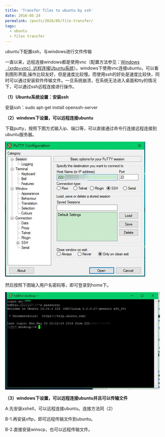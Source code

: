 ```yaml
---
title: 'Transfer files to ubuntu by ssh'
date: 2016-05-24
permalink: /posts/2016/05/file-transfer/
tags:
  - ubuntu
  - files transfer
---
```


ubuntu下配置ssh，与windows进行文件传输

<p>一直以来，远程连接windows都是使用vnc（配置方法参见：<a href="http://zxwedu.github.io/Blogs/20160407.html">Windows（xrdp+vnc）远程连接Ubuntu系统</a>）。windows下使用vnc连接ubuntu，可以看到图形界面,操作比较友好，但是速度比较慢。而使用ssh的好处是速度比较快，同时可以通过安装软件传输文件。一旦系统崩溃，在系统无法进入桌面和tty的情况下，可以通过ssh远程连接进行操作。</p>

<p><b>（1）Ubuntu系统设置：安装ssh</b></p>

<p>安装ssh：sudo apt-get install openssh-server</p>

<p><b>（2）windows下设置，可以远程连接ubuntu</b></p>

<p>下载putty，按照下图方式输入ip、端口等，可以直接通过命令行连接远程连接到ubuntu服务器。</p>
<img src='./Blogs/img/ssh-putty.jpg'/>
<p>然后按照下图输入用户名密码等，即可登录到home下。</p>
<img src='./Blogs/img/ssh-putty1.jpg'/>

<p><b>（3）windows下设置，可以远程连接ubuntu并且可以传输文件</b></p>
<p>A.先安装xshell，可以远程连接ubuntu。连接方法同（2）</p>
<p>B-1.再安装xftp，即可远程传输文件到ubuntu。</p>
<p>B-2.直接安装winscp，也可以远程传输文件。</p>
